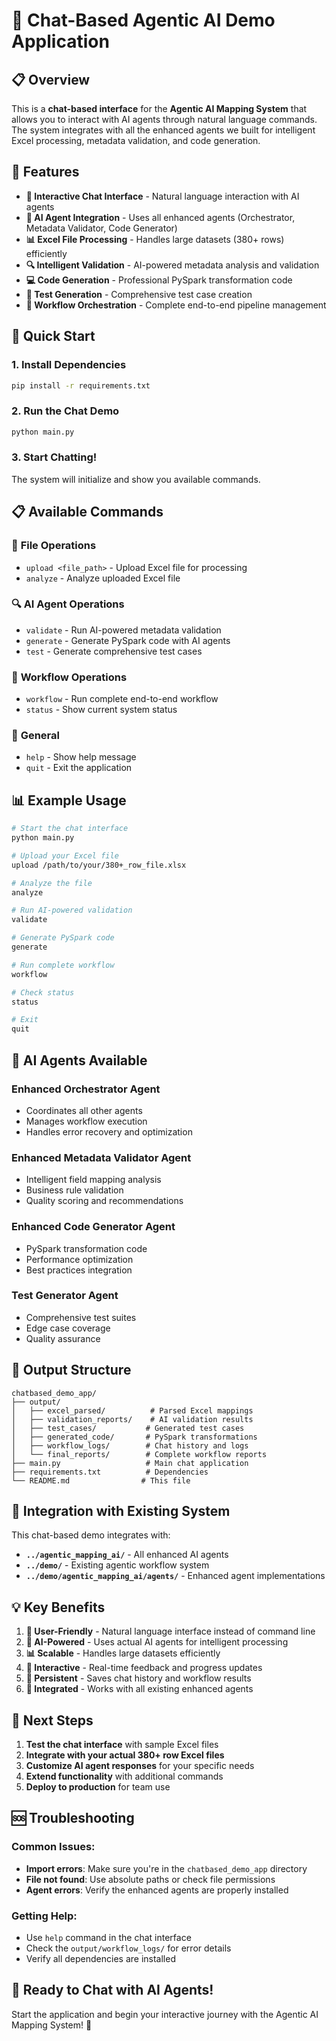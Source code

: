 # 🚀 Chat-Based Agentic AI Demo Application

## 📋 Overview

This is a **chat-based interface** for the **Agentic AI Mapping System** that allows you to interact with AI agents through natural language commands. The system integrates with all the enhanced agents we built for intelligent Excel processing, metadata validation, and code generation.

## 🎯 Features

- **💬 Interactive Chat Interface** - Natural language interaction with AI agents
- **🤖 AI Agent Integration** - Uses all enhanced agents (Orchestrator, Metadata Validator, Code Generator)
- **📊 Excel File Processing** - Handles large datasets (380+ rows) efficiently
- **🔍 Intelligent Validation** - AI-powered metadata analysis and validation
- **💻 Code Generation** - Professional PySpark transformation code
- **🧪 Test Generation** - Comprehensive test case creation
- **🎯 Workflow Orchestration** - Complete end-to-end pipeline management

## 🚀 Quick Start

### 1. **Install Dependencies**
```bash
pip install -r requirements.txt
```

### 2. **Run the Chat Demo**
```bash
python main.py
```

### 3. **Start Chatting!**
The system will initialize and show you available commands.

## 📋 Available Commands

### 🚀 **File Operations**
- `upload <file_path>` - Upload Excel file for processing
- `analyze` - Analyze uploaded Excel file

### 🔍 **AI Agent Operations**
- `validate` - Run AI-powered metadata validation
- `generate` - Generate PySpark code with AI agents
- `test` - Generate comprehensive test cases

### 🎯 **Workflow Operations**
- `workflow` - Run complete end-to-end workflow
- `status` - Show current system status

### 💬 **General**
- `help` - Show help message
- `quit` - Exit the application

## 📊 Example Usage

```bash
# Start the chat interface
python main.py

# Upload your Excel file
upload /path/to/your/380+_row_file.xlsx

# Analyze the file
analyze

# Run AI-powered validation
validate

# Generate PySpark code
generate

# Run complete workflow
workflow

# Check status
status

# Exit
quit
```

## 🤖 AI Agents Available

### **Enhanced Orchestrator Agent**
- Coordinates all other agents
- Manages workflow execution
- Handles error recovery and optimization

### **Enhanced Metadata Validator Agent**
- Intelligent field mapping analysis
- Business rule validation
- Quality scoring and recommendations

### **Enhanced Code Generator Agent**
- PySpark transformation code
- Performance optimization
- Best practices integration

### **Test Generator Agent**
- Comprehensive test suites
- Edge case coverage
- Quality assurance

## 📁 Output Structure

```
chatbased_demo_app/
├── output/
│   ├── excel_parsed/          # Parsed Excel mappings
│   ├── validation_reports/    # AI validation results
│   ├── test_cases/           # Generated test cases
│   ├── generated_code/       # PySpark transformations
│   ├── workflow_logs/        # Chat history and logs
│   └── final_reports/        # Complete workflow reports
├── main.py                   # Main chat application
├── requirements.txt          # Dependencies
└── README.md                # This file
```

## 🔧 Integration with Existing System

This chat-based demo integrates with:
- **`../agentic_mapping_ai/`** - All enhanced AI agents
- **`../demo/`** - Existing agentic workflow system
- **`../demo/agentic_mapping_ai/agents/`** - Enhanced agent implementations

## 💡 Key Benefits

1. **🎯 User-Friendly** - Natural language interface instead of command line
2. **🤖 AI-Powered** - Uses actual AI agents for intelligent processing
3. **📊 Scalable** - Handles large datasets efficiently
4. **🔄 Interactive** - Real-time feedback and progress updates
5. **💾 Persistent** - Saves chat history and workflow results
6. **🔗 Integrated** - Works with all existing enhanced agents

## 🚀 Next Steps

1. **Test the chat interface** with sample Excel files
2. **Integrate with your actual 380+ row Excel files**
3. **Customize AI agent responses** for your specific needs
4. **Extend functionality** with additional commands
5. **Deploy to production** for team use

## 🆘 Troubleshooting

### **Common Issues:**
- **Import errors**: Make sure you're in the `chatbased_demo_app` directory
- **File not found**: Use absolute paths or check file permissions
- **Agent errors**: Verify the enhanced agents are properly installed

### **Getting Help:**
- Use `help` command in the chat interface
- Check the `output/workflow_logs/` for error details
- Verify all dependencies are installed

## 🎉 Ready to Chat with AI Agents!

Start the application and begin your interactive journey with the Agentic AI Mapping System! 🚀
